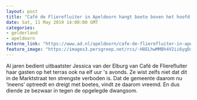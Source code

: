 ```yaml
---
layout: post
title: "Café de Flierefluiter in Apeldoorn hangt boete boven het hoofd voor het terras dat al járen tot laat open is"
date: Sat, 11 May 2019 14:00:00 GMT
categories: 
- gelderland 
- apeldoorn 
externe_link: "https://www.ad.nl/apeldoorn/cafe-de-flierefluiter-in-apeldoorn-hangt-boete-boven-het-hoofd-voor-het-terras-dat-al-jaren-tot-laat-open-is~a620255d/"
feature_image: "https://images3.persgroep.net/rcs/-H8ELhwMMBh4V2ii6ygDx1Yh76E/diocontent/147703886/_fitwidth/400/?appId=21791a8992982cd8da851550a453bd7f&quality=0.7"
---
```


Al jaren bedient uitbaatster Jessica van der Elburg van Café de Flierefluiter haar gasten op het terras ook na elf uur 's avonds. Ze wist zelfs niet dat dit in de Marktstraat ten strengste verboden is. Dat de gemeente daarom nu ‘ineens’ optreedt en dreigt met boetes, vindt ze daarom vreemd. En dus diende ze bezwaar in tegen de opgelegde dwangsom.
